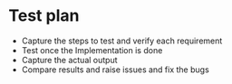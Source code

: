 # Test plan

* Capture the steps to test and verify each requirement
* Test once the Implementation is done 
* Capture the actual output
* Compare results and raise issues and fix the bugs
